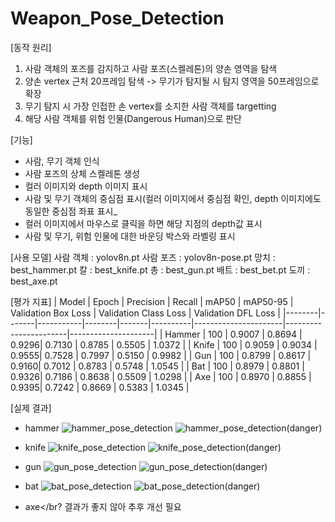 # Weapon_Pose_Detection

[동작 원리]
1. 사람 객체의 포즈를 감지하고 사람 포즈(스켈레톤)의 양손 영역을 탐색
2. 양손 vertex 근처 20프레임 탐색 -> 무기가 탐지될 시 탐지 영역을 50프레임으로 확장
3. 무기 탐지 시 가장 인접한 손 vertex를 소지한 사람 객체를 targetting
4. 해당 사람 객체를 위험 인물(Dangerous Human)으로 판단

[기능]
- 사람, 무기 객체 인식
- 사람 포즈의 상체 스켈레톤 생성
- 컬러 이미지와 depth 이미지 표시
- 사람 및 무기 객체의 중심점 표시(컬러 이미지에서 중심점 확인, depth 이미지에도 동일한 중심점 좌표 표시_
- 컬러 이미지에서 마우스로 클릭을 하면 해당 지점의 depth값 표시
- 사람 및 무기, 위험 인물에 대한 바운딩 박스와 라벨링 표시

[사용 모델]
사람 객체 : yolov8n.pt
사람 포즈 : yolov8n-pose.pt
망치 : best_hammer.pt
칼 : best_knife.pt
총 : best_gun.pt
배트 : best_bet.pt
도끼 : best_axe.pt

[평가 지표]
| Model  | Epoch | Precision | Recall | mAP50 | mAP50-95 | Validation Box Loss | Validation Class Loss | Validation DFL Loss |
|--------|-------|-----------|--------|-------|----------|----------------------|-----------------------|---------------------|
| Hammer | 100   | 0.9007    | 0.8694 | 0.9296| 0.7130   | 0.8785               | 0.5505                | 1.0372              |
| Knife  | 100   | 0.9059    | 0.9034 | 0.9555| 0.7528   | 0.7997               | 0.5150                | 0.9982              |
| Gun    | 100   | 0.8799    | 0.8617 | 0.9160| 0.7012   | 0.8783               | 0.5748                | 1.0545              |
| Bat    | 100   | 0.8979    | 0.8801 | 0.9326| 0.7186   | 0.8638               | 0.5509                | 1.0298              |
| Axe    | 100   | 0.8970    | 0.8855 | 0.9395| 0.7242   | 0.8669               | 0.5383                | 1.0345              |

[실제 결과]
- hammer
![hammer_pose_detection](https://github.com/user-attachments/assets/7f9faa99-dd80-4804-9d12-683c0579984d)
![hammer_pose_detection(danger)](https://github.com/user-attachments/assets/53b1bf2a-2b17-4ee1-a07e-95bc7a1dfe20)

- knife
![knife_pose_detection](https://github.com/user-attachments/assets/0d95d73c-4776-4598-a124-d342ef9fb160)
![knife_pose_detection(danger)](https://github.com/user-attachments/assets/108e13f2-ad1e-40f5-aa66-6db517f48630)

- gun
![gun_pose_detection](https://github.com/user-attachments/assets/81062e68-db82-48d4-89ea-10ca70907cec)
![gun_pose_detection(danger)](https://github.com/user-attachments/assets/6baae84e-8d9a-4107-a2d6-773f53948588)

- bat
![bat_pose_detection](https://github.com/user-attachments/assets/eef0ee46-d561-4e60-8832-943a27edccb9)
![bat_pose_detection(danger)](https://github.com/user-attachments/assets/82189c85-1a9b-417e-ab52-e2e8905c5e11)

- axe</br?
결과가 좋지 않아 추후 개선 필요

